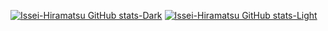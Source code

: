 [![Issei-Hiramatsu GitHub stats-Dark](https://github-readme-stats.vercel.app/api?username=Issei-Hiramatsu&show_icons=true&theme=tokyonight#gh-dark-mode-only)](https://github.com/Issei-Hiramatsu/github-readme-stats#gh-dark-mode-only)
[![Issei-Hiramatsu GitHub stats-Light](https://github-readme-stats.vercel.app/api?username=Issei-Hiramatsu&show_icons=true&theme=default#gh-light-mode-only)](https://github.com/Issei-Hiramatsu/github-readme-stats#gh-light-mode-only)
